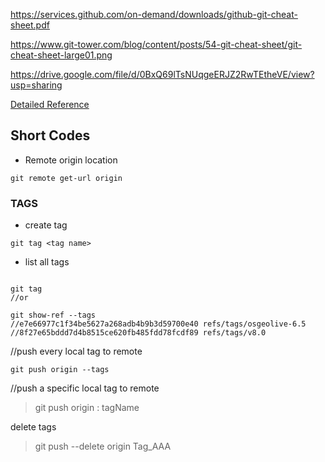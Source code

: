 https://services.github.com/on-demand/downloads/github-git-cheat-sheet.pdf

https://www.git-tower.com/blog/content/posts/54-git-cheat-sheet/git-cheat-sheet-large01.png

https://drive.google.com/file/d/0BxQ69lTsNUqgeERJZ2RwTEtheVE/view?usp=sharing

[Detailed Reference](https://git-scm.com/docs)

## Short Codes

* Remote origin location
```git
git remote get-url origin
```

### TAGS

* create tag
```git
git tag <tag name>
```

* list all tags
```git

git tag
//or

git show-ref --tags
//e7e66977c1f34be5627a268adb4b9b3d59700e40 refs/tags/osgeolive-6.5
//8f27e65bddd7d4b8515ce620fb485fdd78fcdf89 refs/tags/v8.0
```

//push every local tag to remote
```git
git push origin --tags
```

//push a specific local tag to remote
>git push origin : tagName

delete tags
>git push --delete origin Tag_AAA

